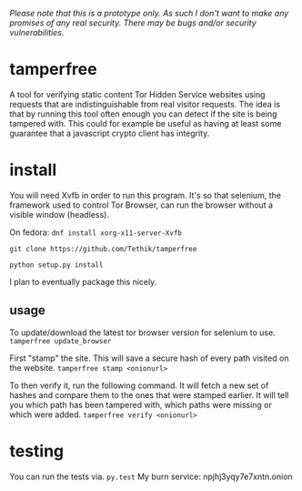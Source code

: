 *Please note that this is a prototype only. As such I don't want to make any promises of any real security. There may be bugs and/or security vulnerabilities*.

# tamperfree
A tool for verifying static content Tor Hidden Service websites using requests
that are indistinguishable from real visitor requests. The idea is that by running
this tool often enough you can detect if the site is being tampered with. This could
for example be useful as having at least some guarantee that a javascript crypto
client has integrity.

# install
You will need Xvfb in order to run this program. It's so that selenium, the framework used to control Tor Browser, can run the browser without a visible window (headless).

On fedora:
`dnf install xorg-x11-server-Xvfb`

`git clone https://github.com/Tethik/tamperfree`

`python setup.py install`

I plan to eventually package this nicely.

## usage
To update/download the latest tor browser version for selenium to use.
`tamperfree update_browser`

First "stamp" the site. This will save a secure hash of every path visited on
the website.
`tamperfree stamp <onionurl>`

To then verify it, run the following command. It will fetch a new set of hashes
and compare them to the ones that were stamped earlier. It will tell you which
path has been tampered with, which paths were missing or which were added.
`tamperfree verify <onionurl>`

# testing
You can run the tests via.
`py.test`
My burn service: npjhj3yqy7e7xntn.onion
